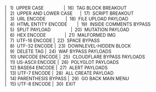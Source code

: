 <p>|&nbsp;&nbsp;&nbsp;1)&nbsp;&nbsp;UPPER CASE&nbsp;&nbsp;&nbsp;&nbsp;&nbsp;&nbsp;&nbsp;&nbsp;&nbsp;&nbsp;&nbsp;&nbsp;&nbsp;&nbsp;&nbsp;&nbsp;|&nbsp;&nbsp;16)&nbsp;&nbsp;TAG BLOCK BREAKOUT
<br>|&nbsp;&nbsp;&nbsp;2)&nbsp;&nbsp;UPPER AND LOWER CASE&nbsp;&nbsp;&nbsp;&nbsp;&nbsp;&nbsp;|&nbsp;&nbsp;17)&nbsp;&nbsp;SCRIPT BREAKOUT
<br>|&nbsp;&nbsp;&nbsp;3)&nbsp;&nbsp;URL ENCODE&nbsp;&nbsp;&nbsp;&nbsp;&nbsp;&nbsp;&nbsp;&nbsp;&nbsp;&nbsp;&nbsp;&nbsp;&nbsp;&nbsp;&nbsp;&nbsp;|&nbsp;&nbsp;18)&nbsp;&nbsp;FILE UPLOAD PAYLOAD
<br>|&nbsp;&nbsp;&nbsp;4)&nbsp;&nbsp;HTML ENTITY ENCODE&nbsp;&nbsp;&nbsp;&nbsp;&nbsp;&nbsp;&nbsp;&nbsp;|&nbsp;&nbsp;19)&nbsp;&nbsp;INSIDE COMMENTS BYPASS
<br>|&nbsp;&nbsp;&nbsp;5)&nbsp;&nbsp;SPLIT PAYLOAD&nbsp;&nbsp;&nbsp;&nbsp;&nbsp;&nbsp;&nbsp;&nbsp;&nbsp;&nbsp;&nbsp;&nbsp;&nbsp;&nbsp;&nbsp;&nbsp;|&nbsp;&nbsp;20)&nbsp;&nbsp;MUTATION PAYLOAD
<br>|&nbsp;&nbsp;&nbsp;6)&nbsp;&nbsp;HEX ENCODE&nbsp;&nbsp;&nbsp;&nbsp;&nbsp;&nbsp;&nbsp;&nbsp;&nbsp;&nbsp;&nbsp;&nbsp;&nbsp;&nbsp;&nbsp;|&nbsp;&nbsp;21)&nbsp;&nbsp;MALFORMED IMG
<br>|&nbsp;&nbsp;&nbsp;7)&nbsp;&nbsp;UTF-16 ENCODE             |&nbsp;&nbsp;22)&nbsp;&nbsp;SPACE BYPASS
<br>|&nbsp;&nbsp;&nbsp;8)&nbsp;&nbsp;UTF-32 ENCODE             |&nbsp;&nbsp;23)&nbsp;&nbsp;DOWNLEVEL-HIDDEN BLOCK
<br>|&nbsp;&nbsp;&nbsp;9)&nbsp;&nbsp;DELETE TAG                |&nbsp;&nbsp;24)&nbsp;&nbsp;WAF BYPASS PAYLOADS
<br>|&nbsp;&nbsp;&nbsp;10)&nbsp;UNICODE ENCODE            |&nbsp;&nbsp;25)&nbsp;&nbsp;CLOUDFLARE BYPASS PAYLOADS
<br>|&nbsp;&nbsp;&nbsp;11)&nbsp;US-ASCII ENCODE           |&nbsp;&nbsp;26)&nbsp;&nbsp;POLYGLOT PAYLOADS
<br>|&nbsp;&nbsp;&nbsp;12)&nbsp;BASE64 ENCODE             |&nbsp;&nbsp;27)&nbsp;&nbsp;ALERT PAYLOADS
<br>|&nbsp;&nbsp;&nbsp;13)&nbsp;UTF-7 ENCODE              |&nbsp;&nbsp;28)&nbsp;&nbsp;ALL CREATE PAYLOAD
<br>|&nbsp;&nbsp;&nbsp;14)&nbsp;PARENTHESIS BYPASS        |&nbsp;&nbsp;29)&nbsp;&nbsp;GO BACK MAIN MENU
<br>|&nbsp;&nbsp;&nbsp;15)&nbsp;UTF-8 ENCODE              |&nbsp;&nbsp;30)&nbsp;&nbsp;EXIT</p>
